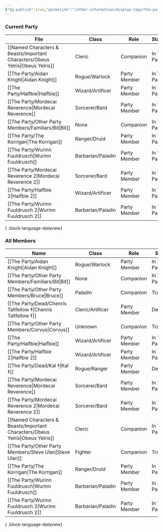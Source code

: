 ```yaml
---
{"dg-publish":true,"permalink":"/other-information/display-tags/the-party/","hideInGraph":true,"updated":"2025-01-01T13:10:13.404+00:00"}
---
```


### Current Party
| File                                                                             | Class             | Role         | Status       | Home Nation     | Home Town       |
| -------------------------------------------------------------------------------- | ----------------- | ------------ | ------------ | --------------- | --------------- |
| [[Named Characters & Beasts/Important Characters/Obeus Yelris\|Obeus Yelris]] | Cleric            | Companion    | In The Party | Ehobel          | Ishnmel         |
| [[The Party/Aidan Knight\|Aidan Knight]]                                      | Rogue/Warlock     | Party Member | In The Party | Unknown/Unclear | Unknown/Unclear |
| [[The Party/Halfbie\|Halfbie]]                                                | Wizard/Artificer  | Party Member | In The Party | Kearlin Atoll   | Paraton         |
| [[The Party/Mordecai Reverence\|Mordecai Reverence]]                          | Sorcerer/Bard     | Party Member | In The Party | Uvam Dynasty    | Yokotori        |
| [[The Party/Other Party Members/Familiars/Bit\|Bit]]                          | None              | Companion    | In The Party | Itone           | Uti's Cave      |
| [[The Party/The Korrigan\|The Korrigan]]                                      | Ranger/Druid      | Party Member | In The Party | The Feywilds    | Seelie Court    |
| [[The Party/Wurinn Fuuldrusch\|Wurinn Fuuldrusch]]                            | Barbarian/Paladin | Party Member | In The Party | The Tulan Fort  | The Tulan Fort  |
| [[The Party/Mordecai Reverence 2\|Mordecai Reverence 2]]                      | Sorcerer/Bard     | Party Member | In The Party | Uvam Dynasty    | Yokotori        |
| [[The Party/Halfbie 2\|Halfbie 2]]                                            | Wizard/Artificer  | Party Member | In The Party | Kearlin Atoll   | Paraton         |
| [[The Party/Wurinn Fuuldrusch 2\|Wurinn Fuuldrusch 2]]                        | Barbarian/Paladin | Party Member | In The Party | The Tulan Fort  | The Tulan Fort  |

{ .block-language-dataview}

### All Members
| Name                                                                             | Class             | Role         | Status       |
| -------------------------------------------------------------------------------- | ----------------- | ------------ | ------------ |
| [[The Party/Aidan Knight\|Aidan Knight]]                                      | Rogue/Warlock     | Party Member | In The Party |
| [[The Party/Other Party Members/Familiars/Bit\|Bit]]                          | None              | Companion    | In The Party |
| [[The Party/Other Party Members/Bruce\|Bruce]]                                | Paladin           | Companion    | Travelling   |
| [[The Party/Dead/Chenris Tallfellow ‡\|Chenris Tallfellow ‡]]                 | Cleric/Artificer  | Party Member | Dead         |
| [[The Party/Other Party Members/Corvus\|Corvus]]                              | Unknown           | Companion    | Travelling   |
| [[The Party/Halfbie\|Halfbie]]                                                | Wizard/Artificer  | Party Member | In The Party |
| [[The Party/Halfbie 2\|Halfbie 2]]                                            | Wizard/Artificer  | Party Member | In The Party |
| [[The Party/Dead/Kal ‡\|Kal ‡]]                                               | Rogue/Ranger      | Party Member | Dead         |
| [[The Party/Mordecai Reverence\|Mordecai Reverence]]                          | Sorcerer/Bard     | Party Member | In The Party |
| [[The Party/Mordecai Reverence 2\|Mordecai Reverence 2]]                      | Sorcerer/Bard     | Party Member | In The Party |
| [[Named Characters & Beasts/Important Characters/Obeus Yelris\|Obeus Yelris]] | Cleric            | Companion    | In The Party |
| [[The Party/Other Party Members/Steve Ulan\|Steve Ulan]]                      | Fighter           | Companion    | Travelling   |
| [[The Party/The Korrigan\|The Korrigan]]                                      | Ranger/Druid      | Party Member | In The Party |
| [[The Party/Wurinn Fuuldrusch\|Wurinn Fuuldrusch]]                            | Barbarian/Paladin | Party Member | In The Party |
| [[The Party/Wurinn Fuuldrusch 2\|Wurinn Fuuldrusch 2]]                        | Barbarian/Paladin | Party Member | In The Party |

{ .block-language-dataview}
